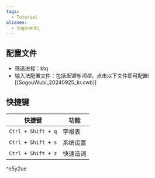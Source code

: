 ```yaml
---
tags:
  - Tutorial
aliases:
  - SogouWubi
---
```

## 配置文件
- 筛选进程：ktq 
- 输入法配置文件：包括*配置*与*词库*，点击以下文件即可配置![[SogouWubi_20240925_kr.cwb]]
## 快捷键

| 快捷键                | 功能   |
| ------------------ | ---- |
| `Ctrl + Shift + q` | 字根表  |
| `Ctrl + Shift + s` | 系统设置 |
| `Ctrl + Shift + z` | 快速造词 |

^e5y2ue
